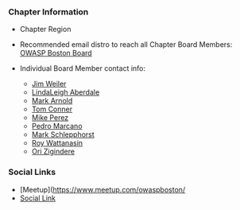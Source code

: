 ### Chapter Information
* Chapter Region
* Recommended email distro to reach all Chapter Board Members: [OWASP Boston Board](mailto:boston-leaders@owasp.org)

* Individual Board Member contact info:
  * [Jim Weiler](mailto:jim.weiler@owasp.org)
  * [LindaLeigh Aberdale](mailto:lindaleigh.aberdale@owasp.org)
  * [Mark Arnold](mailto:mark.arnold@owasp.org)
  * [Tom Conner](mailto:tom.conner@owasp.org)
  * [Mike Perez](mailto:mike.perez@owasp.org)
  * [Pedro Marcano](mailto:pedro.marcano@owasp.org)
  * [Mark Schlepphorst](mailto:Mark.Schlepphorst@owasp.org)
  * [Roy Wattanasin](mailto:roy.wattanasin@owasp.org)
  * [Ori Zigindere](mailto:Ori.Zigindere@owasp.org)


### Social Links
* [Meetup](https://www.meetup.com/owaspboston/
* [Social Link](#)
